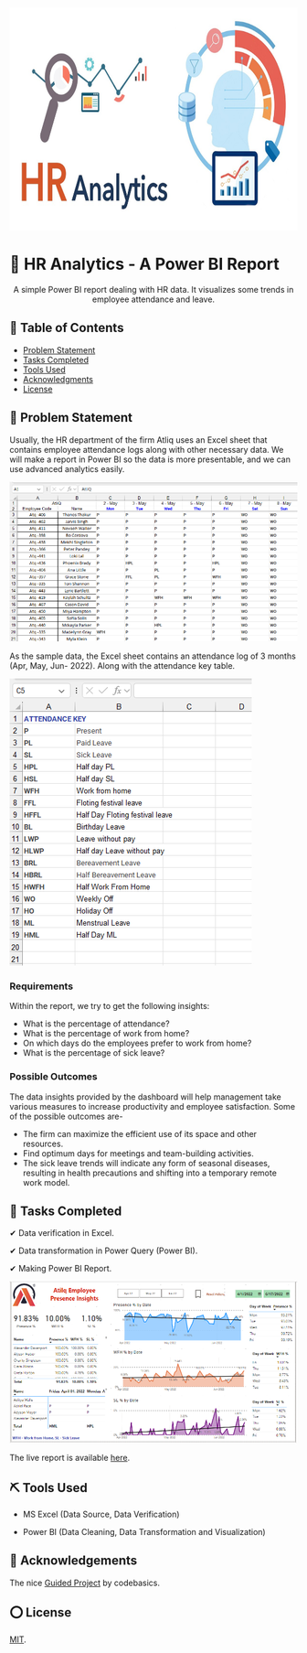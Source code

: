 <!-- Comment : Project Banner -->
<p align="center">
  <a href="" rel="noopener">
 <img width=720px height=390px src="/Images/hr_project_01_banner.jpg" alt="Project banner"></a>
</p>

<!-- ---------------------------------------------------------------- -->


<!-- Comment : Project Description-->

# 📣 HR Analytics - A Power BI Report 

<p align="center"> A simple Power BI report dealing with HR data. It visualizes some trends in employee attendance and leave.
    <br>
</p>

<!-- 📣 Power BI Project-01 : HR Analytics Dashboard -->

## 📝 Table of Contents
+ [Problem Statement](#a_1_PS)
+ [Tasks Completed](#a_2_TC)
+ [Tools Used](#a_3_BU)
+ [Acknowledgments](#a_4_ACK)
+ [License](#a_5_LI)

## 📝 Problem Statement  <a name = "a_1_PS"></a>

<p align="justified"> Usually, the HR department of the firm Atliq uses an Excel sheet that contains employee attendance logs along with other necessary data. We will make a report in Power BI so the data is more presentable, and we can use advanced analytics easily.
</p>

![Add Image](/Images/hr_project_02_Excel_Workbook.png)

<p align="justified"> As the sample data, the Excel sheet contains an attendance log of 3 months (Apr, May, Jun- 2022). Along with the attendance key table.
</p>

![Add Image](/Images/hr_project_03_Excel_Workbook.png)

### Requirements

Within the report, we try to get the following insights:

- What is the percentage of attendance?
- What is the percentage of work from home?
- On which days do the employees prefer to work from home?
- What is the percentage of sick leave?

### Possible Outcomes

The data insights provided by the dashboard will help management take various measures to increase productivity and employee satisfaction. Some of the possible outcomes are-

- The firm can maximize the efficient use of its space and other resources.
- Find optimum days for meetings and team-building activities.
- The sick leave trends will indicate any form of seasonal diseases, resulting in health precautions and shifting into a temporary remote work model.



## 📌 Tasks Completed  <a name = "a_2_TC"></a>

✔  Data verification in Excel.

✔  Data transformation in Power Query (Power BI).

✔  Making Power BI Report. 

![Add Image](/Images/hr_project_03_power_bi_report.png)

The live report is available [here](https://app.powerbi.com/view?r=eyJrIjoiMjQ2NmI0NDMtZjA2Zi00MjlmLTkyZjItY2E0YTY2OGVlMjRlIiwidCI6ImRmODY3OWNkLWE4MGUtNDVkOC05OWFjLWM4M2VkN2ZmOTVhMCJ9).


## ⛏️ Tools Used <a name = "a_3_BU"></a>

- MS Excel (Data Source, Data Verification)

- Power BI (Data Cleaning, Data Transformation and Visualization)

## 🎉 Acknowledgements <a name = "a_4_ACK"></a>

The nice [Guided Project](https://www.youtube.com/playlist?list=PLeo1K3hjS3uuVQccZa7yFwK3ltoGQOWbM) by codebasics.

## ⭕ License <a name = "a_5_LI"></a>

[MIT](https://choosealicense.com/licenses/mit/).

